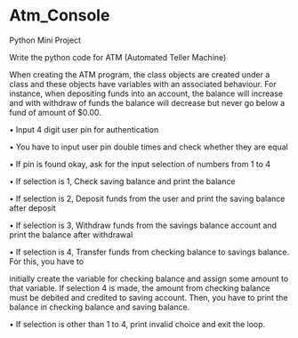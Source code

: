 # Atm_Console

Python Mini Project


Write the python code for ATM (Automated Teller Machine)

When creating the ATM program, the class objects are created under a class and these objects have variables with an associated behaviour. For instance, when depositing funds into an account, the balance will increase and with withdraw of funds the balance will decrease but never go below a fund of amount of $0.00.

•	Input 4 digit user pin for authentication

•	You have to input user pin double times and check whether they are equal

•	If pin is found okay, ask for the input selection of numbers from 1 to 4

•	If selection is 1, Check saving balance and print the balance

•	If selection is 2, Deposit funds from the user and print the saving balance after deposit

•	If selection is 3, Withdraw funds from the savings balance account and print the balance after withdrawal

•	If selection is 4, Transfer funds from checking balance to savings balance. For this, you have to
 

initially create the variable for checking balance and assign some amount to that variable. If selection 4 is made, the amount from checking balance must be debited and credited to saving account. Then, you have to print the balance in checking balance and saving balance.

•	If selection is other than 1 to 4, print invalid choice and exit the loop.
